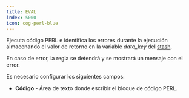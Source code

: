 ```yaml
---
title: EVAL
index: 5000
icon: cog-perl-blue
---
```


Ejecuta código PERL e identifica los errores durante la ejecución almacenando el valor de retorno en la variable *data_key* del [stash](concepts/stash).

En caso de error, la regla se detendrá y se mostrará un mensaje con el error.

Es necesario configurar los siguientes campos:

- **Código** - Área de texto donde escribir el bloque de código PERL.


